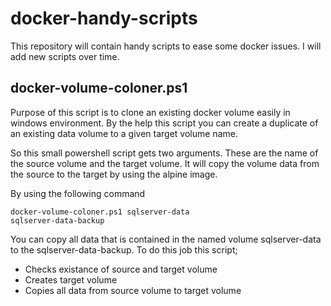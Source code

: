 # docker-handy-scripts

This repository will contain handy scripts to ease some docker issues.
I will add new scripts over time.

## docker-volume-coloner.ps1

Purpose of this script is to clone an existing docker volume easily in windows environment.
By the help this script you can create a duplicate of an existing data volume to a given
target volume name.

So this small powershell script gets two arguments. These are the name of the source volume 
and the target volume. It will copy the volume data from the source to the target
by using the alpine image.

By using the following command

<code>docker-volume-coloner.ps1 sqlserver-data sqlserver-data-backup</code>

You can copy all data that is contained in the named volume sqlserver-data to the 
sqlserver-data-backup. To do this job this script;

- Checks existance of source and target volume
- Creates target volume
- Copies all data from source volume to target volume
